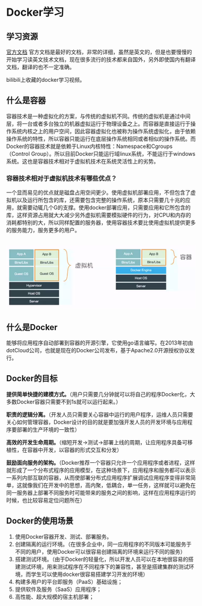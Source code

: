 # Docker学习

## 学习资源

[官方文档](https://docs.docker.com/)    官方文档是最好的文档，非常的详细，虽然是英文的，但是也要慢慢的开始学习读英文技术文档，现在很多流行的技术都来自国外，另外即使国内有翻译文档，翻译的也不一定准确。

bilibili上收藏的docker学习视频。

## 什么是容器

​	容器技术是一种虚拟化的方案，与传统的虚拟机不同。传统的虚拟机是通过中间层，将一台或者多台独立的机器虚拟运行于物理设备之上。而容器是直接运行于操作系统内核之上的用户空间，因此容器虚拟化也被称为操作系统虚拟化，由于依赖操作系统的特性，所以容器只能运行在底层操作系统相同或者相似的操作系统。而Docker的容器技术就是依赖于Linux内核特性：Namespace和Cgroups（Control Group）。所以目前Docker只能运行域linux系统，不能运行于windows系统。这也是容器技术相对于虚拟机技术在系统灵活性上的劣势。

### 容器技术相对于虚拟机技术有哪些优点？

​	一个显而易见的优点就是磁盘占用空间更少。使用虚拟机部署应用，不但包含了虚拟机以及运行所包含的库，还需要包含完整的操作系统，原本只需要几十兆的应用，就需要动辄几个G的支撑。使用docker部署应用，只需要应用和它所包含的库，这样资源占用就大大减少另外虚拟机需要模拟硬件的行为，对CPU和内存的消耗都特别的大，所以同样配置的服务器，使用容器技术要比使用虚拟机提供更多的服务能力，服务更多的用户。

​	![虚拟机和容器层数对比](.\img\1567601310789.png)

## 什么是Docker

​	能够将应用程序自动部署到容器的开源引擎，它使用go语言编写。在2013年初由 dotCloud公司，也就是现在的Docker公司发布，基于Apache2.0开源授权协议发行。

## Docker的目标

​	**提供简单快捷的建模方式。**（用户只需要几分钟就可以将自己的程序Docker化，大多数Docker容器只需要不到1s就可以运行起来。）

​	**职责的逻辑分离。**（开发人员只需要关心容器中运行的用户程序，运维人员只需要关心如何管理容器，Docker设计的目的就是要加强开发人员的开发环境与应用程序要部署的生产环境的一致性）

​	**高效的开发生命周期。**（缩短开发->测试->部署上线的周期，让应用程序具备可移植性，在容器中开发，以容器的形式交互和分发）

​	**鼓励面向服务的架构。**（Docker推荐一个容器只允许一个应用程序或者进程，这样就形成了一个分布式程序的应用模型，在这种场景下，应用程序和服务都可以表示一系列内部互联的容器，从而使部署分布式应用程序扩展调试应用程序变得非常简单，这就像我们在开发中的思想，高内聚，低耦合，单一任务，这样就可以避免在同一服务器上部署不同服务时可能带来的服务之间的影响，这样在应用程序运行的时候，也比较容易定位问题所在）

## Docker的使用场景

1. 使用Docker容器开发、测试、部署服务。
2. 创建隔离的运行环境。（在很多企业中，同一应用程序的不同版本可能服务于不同的用户，使用Docker可以很容易创建隔离的环境来运行不同的服务）
3. 搭建测试环境。（由于Docker的轻量化，所以开发人员可以在本地很容易的搭建测试环境，用来测试程序在不同程序下的兼容性，甚至是搭建集群的测试环境，而学生可以使用docker很容易搭建学习开发的环境）
4. 构建多用户的平台即服务（PaaS）基础设施；
5. 提供软件及服务（SaaS）应用程序；
6. 高性能、超大规模的宿主机部署；